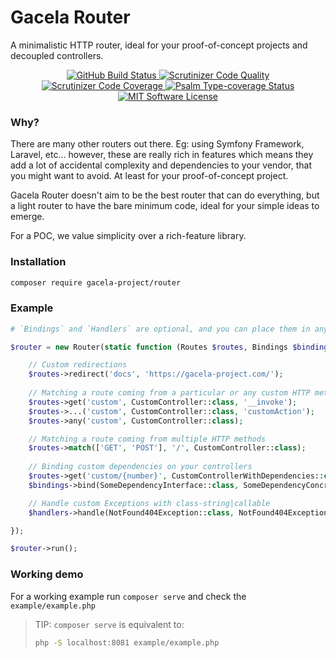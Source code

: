 # Gacela Router

A minimalistic HTTP router, ideal for your proof-of-concept projects and decoupled controllers.

<p align="center">
  <a href="https://github.com/c/actions">
    <img src="https://github.com/gacela-project/router/workflows/CI/badge.svg" alt="GitHub Build Status">
  </a>
  <a href="https://scrutinizer-ci.com/g/gacela-project/router/?branch=main">
    <img src="https://scrutinizer-ci.com/g/gacela-project/router/badges/quality-score.png?b=main" alt="Scrutinizer Code Quality">
  </a>
  <a href="https://scrutinizer-ci.com/g/gacela-project/router/?branch=main">
    <img src="https://scrutinizer-ci.com/g/gacela-project/router/badges/coverage.png?b=main" alt="Scrutinizer Code Coverage">
  </a>
  <a href="https://shepherd.dev/github/gacela-project/router">
    <img src="https://shepherd.dev/github/gacela-project/router/coverage.svg" alt="Psalm Type-coverage Status">
  </a>
  <a href="https://github.com/gacela-project/router/blob/master/LICENSE">
    <img src="https://img.shields.io/badge/License-MIT-green.svg" alt="MIT Software License">
  </a>
</p>

### Why?

There are many other routers out there. Eg: using Symfony Framework, Laravel, etc... however, these are really rich in features which means they add a lot of accidental complexity and dependencies to your vendor, that you might want to avoid. At least for your proof-of-concept project.

Gacela Router doesn't aim to be the best router that can do everything, but a light router to have the bare minimum code, ideal for your simple ideas to emerge.

For a POC, we value simplicity over a rich-feature library.

### Installation

```bash
composer require gacela-project/router
```

### Example

```php
# `Bindings` and `Handlers` are optional, and you can place them in any order.

$router = new Router(static function (Routes $routes, Bindings $bindings, Handlers $handlers) void {

    // Custom redirections
    $routes->redirect('docs', 'https://gacela-project.com/');
    
    // Matching a route coming from a particular or any custom HTTP methods
    $routes->get('custom', CustomController::class, '__invoke');
    $routes->...('custom', CustomController::class, 'customAction');
    $routes->any('custom', CustomController::class);

    // Matching a route coming from multiple HTTP methods
    $routes->match(['GET', 'POST'], '/', CustomController::class);
    
    // Binding custom dependencies on your controllers
    $routes->get('custom/{number}', CustomControllerWithDependencies::class, 'customAction');
    $bindings->bind(SomeDependencyInterface::class, SomeDependencyConcrete::class)

    // Handle custom Exceptions with class-string|callable
    $handlers->handle(NotFound404Exception::class, NotFound404ExceptionHandler::class);

});

$router->run();
```

### Working demo

For a working example run `composer serve` and check the `example/example.php`

> TIP: `composer serve` is equivalent to:
> ```bash
> php -S localhost:8081 example/example.php
> ```
